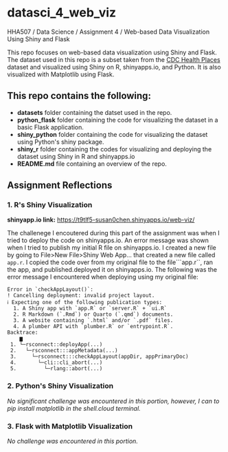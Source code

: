 # datasci_4_web_viz
HHA507 / Data Science / Assignment 4 / Web-based Data Visualization Using Shiny and Flask

This repo focuses on web-based data visualization using Shiny and Flask. The dataset used in this repo is a subset taken from the <a href="https://data.cdc.gov/500-Cities-Places/PLACES-Local-Data-for-Better-Health-County-Data-20/swc5-untb/" target="_blank">CDC Health Places</a> dataset and visualized using Shiny on R, shinyapps.io, and Python. It is also visualized with Matplotlib using Flask. 

## This repo contains the following:
+ **datasets** folder containing the datset used in the repo.
+ **python_flask** folder containing the code for visualizing the dataset in a basic Flask application.
+ **shiny_python** folder containing the code for visualizing the dataset using Python's shiny package.
+ **shiny_r** folder containing the codes for visualizing and deploying the dataset using Shiny in R and shinyapps.io
+ **README.md** file containing an overview of the repo. 


## Assignment Reflections
### 1. R's Shiny Visualization
**shinyapp.io link:** https://t9tlf5-susan0chen.shinyapps.io/web-viz/ 

The challenege I encoutered during this part of the assignment was when I tried to deploy the code on shinyapps.io. An error message was shown when I tried to publish my initial R file on shinyapps.io. I created a new file by going to File>New File>Shiny Web App... that created a new file called ```app.r```. I copied the code over from my original file to the file```app.r``, ran the app, and published.deployed it on shinyapps.io. The following was the error message I encountered when deploying using my original file:
```
Error in `checkAppLayout()`:
! Cancelling deployment: invalid project layout.
ℹ Expecting one of the following publication types:
  1. A Shiny app with `app.R` or `server.R` + `ui.R`
  2. R Markdown (`.Rmd`) or Quarto (`.qmd`) documents.
  3. A website containing `.html` and/or `.pdf` files.
  4. A plumber API with `plumber.R` or `entrypoint.R`.
Backtrace:
    ▆
 1. └─rsconnect::deployApp(...)
 2.   └─rsconnect:::appMetadata(...)
 3.     └─rsconnect:::checkAppLayout(appDir, appPrimaryDoc)
 4.       └─cli::cli_abort(...)
 5.         └─rlang::abort(...)
```
### 2. Python's Shiny Visualization
*No significant challenge was encountered in this portion, however, I can to pip install matplotlib in the shell.cloud terminal.*

### 3. Flask with Matplotlib Visualization
*No challenge was encountered in this portion.*
